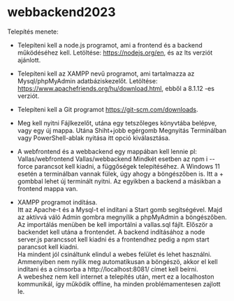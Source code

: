 # webbackend2023

Telepítés menete:
- Telepíteni kell a node.js programot, ami a frontend és a backend működéséhez kell. Letöltése: https://nodejs.org/en, és az lts verziót ajánlott. 
- Telepíteni kell az XAMPP nevű programot, ami tartalmazza az Mysql/phpMyAdmin adatbáziskezelőt. Letöltése: https://www.apachefriends.org/hu/download.html, ebből a 8.1.12 -es verziót.
- Telepíteni kell a Git programot https://git-scm.com/downloads.
- Meg kell nyitni Fájlkezelőt, utána egy tetszőleges könyvtába belépve, vagy egy új mappa. Utána Shiht+jobb egérgomb Megnyitás Terminálban vagy PowerShell-ablak nyitása itt opció kiválasztása.

- A webfrontend és a webbackend egy mappában kell lennie pl:                                Vallas/webfrontend
Vallas/webbackend
 Mindkét esetben az npm i  --force parancsot kell kiadni, a függőségek telepítéséhez. 
A Windows 11 esetén a terminálban vannak fülek, úgy ahogy a böngészőben is. Itt a + gombbal lehet új terminált nyitni. Az egyikben a backend a másikban a frontend mappa van.

- XAMPP programot indítása.                                                    
Itt az Apache-t és a Mysql-t el indítani a Start gomb segítségével. Majd az aktívvá váló Admin gombra megnyílik a phpMyAdmin a böngészőben.                                     
Az importálás menüben be kell importálni a vallas.sql fájlt.
 Először a backendet kell utána a frontendet. A backend indításához a node server.js parancssot kell kiadni és a frontendhez pedig a npm start parancsot kell kiadni.              
Ha mindent jól csináltunk elindul a webes felület és lehet használni. Ammenyiben nem nyílik meg automatikusan a böngészö, akkor el kell indítani és a címsorba a http://localhost:8081/ címet kell beírni.                                                      
A webeshez nem kell internet a telepítés után, mert ez a localhoston kommunikál, így működik offline, ha minden problémamentesen zajlott le.
